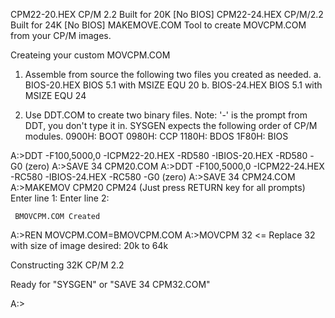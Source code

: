 CPM22-20.HEX	CP/M 2.2 Built for 20K [No BIOS]
CPM22-24.HEX	CP/M/2.2 Built for 24K [No BIOS]
MAKEMOVE.COM	Tool to create MOVCPM.COM from your CP/M images.

Createing your custom MOVCPM.COM
1. Assemble from source the following two files you created as needed.
   a. BIOS-20.HEX		BIOS 5.1 with MSIZE EQU 20
   b. BIOS-24.HEX		BIOS 5.1 with MSIZE EQU 24

2. Use DDT.COM to create two binary files.
  Note: '-' is the prompt from DDT, you don't type it in.
		SYSGEN expects the following order of CP/M modules.
		0900H: BOOT
		0980H: CCP
		1180H: BDOS
		1F80H: BIOS

  A:>DDT
   -F100,5000,0
   -ICPM22-20.HEX
   -RD580
   -IBIOS-20.HEX
   -RD580
   -G0 (zero)
  A:>SAVE 34 CPM20.COM
  A:>DDT
   -F100,5000,0
   -ICPM22-24.HEX
   -RC580
   -IBIOS-24.HEX
   -RC580
   -G0 (zero)
  A:>SAVE 34 CPM24.COM
  A:>MAKEMOV CPM20 CPM24
  (Just press RETURN key for all prompts)
     Enter line 1:
	 Enter line 2:


     BMOVCPM.COM Created

  A:>REN MOVCPM.COM=BMOVCPM.COM
  A:>MOVCPM 32 <= Replace 32 with size of image desired: 20k to 64k
  
  Constructing 32K CP/M 2.2
  
  Ready for "SYSGEN" or
  "SAVE 34 CPM32.COM"
  
  A:>
